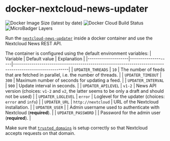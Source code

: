 # docker-nextcloud-news-updater

![Docker Image Size (latest by date)](https://img.shields.io/docker/image-size/fabiankoehler/nextcloud-news-updater?sort=date&style=flat)
![Docker Cloud Build Status](https://img.shields.io/docker/cloud/build/fabiankoehler/nextcloud-news-updater)
![MicroBadger Layers](https://img.shields.io/microbadger/layers/fabiankoehler/nextcloud-news-updater)

Run the [`nextcloud-news-updater`](https://github.com/nextcloud/news-updater) inside a docker container and use the Nextcloud News REST API.

The container is configured using the default environment variables:
| Variable           | Default value      | Explanation                                                                                             |
|--------------------|--------------------|---------------------------------------------------------------------------------------------------------|
| `UPDATER_THREADS`  | `10`               | The number of feeds that are fetched in parallel, i.e. the number of threads.                           |
| `UPDATER_TIMEOUT`  | `300`              | Maximum number of seconds for updating a feed.                                                          |
| `UPDATER_INTERVAL` | `900`              | Update interval in seconds.                                                                             |
| `UPDATER_APILEVEL` | `v1-2`             | News API version (choices: `v1-2` and `v2`, the latter seems to be only a draft and should not be used) |
| `UPDATER_LOGLEVEL`  | `error`            | Loglevel for the updater (choices: `error` and `info`)                                                  |
| `UPDATER_URL`      | `http://nextcloud` | URL of the Nextcloud installation.                                                                      |
| `UPDATER_USER`     |                    | Admin username used to authenticate with Nextcloud (**required**).                                      |
| `UPDATER_PASSWORD` |                    | Password for the admin user (**required**).                                                             |

Make sure that [`trusted_domains`](https://docs.nextcloud.com/server/18/admin_manual/configuration_server/config_sample_php_parameters.html?highlight=trusted) is setup correctly so that Nextcloud accepts requests on that domain.
